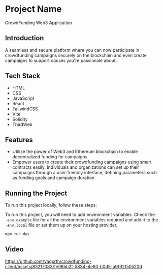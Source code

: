 # Project Name
CrowdFunding Web3 Application

## Introduction
A seamless and secure platform where you can now participate in crowdfunding campaigns securely on the blockchain and even create campaigns to support causes you're passionate about.
 

## Tech Stack
- HTML
- CSS
- JavaScript
- React
- TailwindCSS
- Vite
- Solidity
- ThirdWeb

## Features
- Utilize the power of Web3 and Ethereum blockchain to enable decentralized funding for campaigns. 
- Empower users to create their crowdfunding campaigns using smart contracts easily. Individuals and organizations can set up their campaigns through a user-friendly interface, defining parameters such as funding goals and campaign duration.

## Running the Project
To run this project locally, follow these steps:

To run this project, you will need to add environment variables. Check the `.env.example` file for all the environment variables required and add it to the `.env.local` file or set them up on your hosting provider.

```bash
npm run dev
```

## Video



https://github.com/vagxrth/crowdfunding-client/assets/83217083/fe06bb2f-5834-4e80-b0d5-a9f92f50520d




